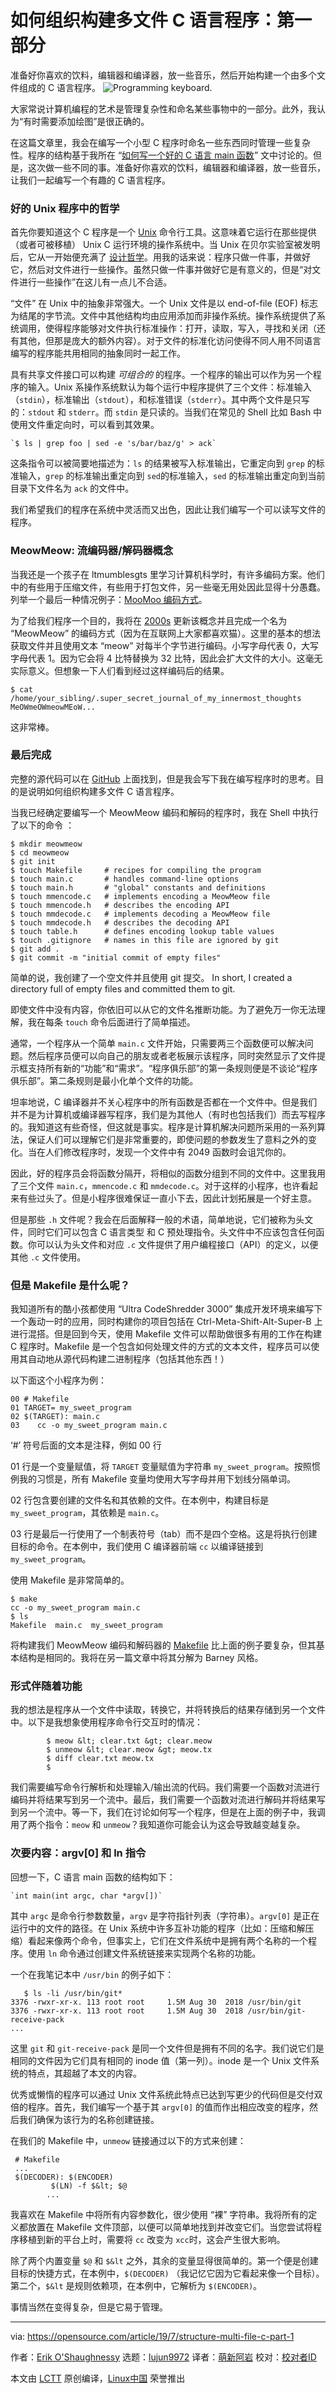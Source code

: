 [#]: collector: (lujun9972)
[#]: translator: (mengxinayan)
[#]: reviewer: ( )
[#]: publisher: ( )
[#]: url: ( )
[#]: subject: (How to structure a multi-file C program: Part 1)
[#]: via: (https://opensource.com/article/19/7/structure-multi-file-c-part-1)
[#]: author: (Erik O'Shaughnessy https://opensource.com/users/jnyjnyhttps://opensource.com/users/jnyjnyhttps://opensource.com/users/jim-salterhttps://opensource.com/users/cldxsolutions)

如何组织构建多文件 C 语言程序：第一部分
======

准备好你喜欢的饮料，编辑器和编译器，放一些音乐，然后开始构建一个由多个文件组成的 C 语言程序。
![Programming keyboard.][1]

大家常说计算机编程的艺术是管理复杂性和命名某些事物中的一部分。此外，我认为“有时需要添加绘图”是很正确的。

在这篇文章里，我会在编写一个小型 C 程序时命名一些东西同时管理一些复杂性。程序的结构基于我所在 “[如何写一个好的 C 语言 main 函数][2]” 文中讨论的。但是，这次做一些不同的事。准备好你喜欢的饮料，编辑器和编译器，放一些音乐，让我们一起编写一个有趣的 C 语言程序。

### 好的 Unix 程序中的哲学

首先你要知道这个 C 程序是一个 [Unix][3] 命令行工具。这意味着它运行在那些提供（或者可被移植） Unix C 运行环境的操作系统中。当 Unix 在贝尔实验室被发明后，它从一开始便充满了 [设计哲学][4]。用我的话来说：程序只做一件事，并做好它，然后对文件进行一些操作。虽然只做一件事并做好它是有意义的，但是“对文件进行一些操作”在这儿有一点儿不合适。

“文件” 在 Unix 中的抽象非常强大。一个 Unix 文件是以 end-of-file (EOF) 标志为结尾的字节流。文件中其他结构均由应用添加而非操作系统。操作系统提供了系统调用，使得程序能够对文件执行标准操作：打开，读取，写入，寻找和关闭（还有其他，但那是庞大的额外内容）。对于文件的标准化访问使得不同人用不同语言编写的程序能共用相同的抽象同时一起工作。

具有共享文件接口可以构建 _可组合的_ 的程序。一个程序的输出可以作为另一个程序的输入。Unix 系操作系统默认为每个运行中程序提供了三个文件：标准输入（`stdin`），标准输出（`stdout`），和标准错误（`stderr`）。其中两个文件是只写的：`stdout` 和 `stderr`。而 `stdin` 是只读的。当我们在常见的 Shell 比如 Bash 中使用文件重定向时，可以看到其效果。

```
`$ ls | grep foo | sed -e 's/bar/baz/g' > ack`
```

这条指令可以被简要地描述为：`ls` 的结果被写入标准输出，它重定向到 `grep` 的标准输入，`grep` 的标准输出重定向到 `sed`的标准输入，`sed` 的标准输出重定向到当前目录下文件名为 `ack` 的文件中。

我们希望我们的程序在系统中灵活而又出色，因此让我们编写一个可以读写文件的程序。

### MeowMeow: 流编码器/解码器概念

当我还是一个孩子在 ltmumblesgts 里学习计算机科学时，有许多编码方案。他们中的有些用于压缩文件，有些用于打包文件，另一些毫无用处因此显得十分愚蠢。列举一个最后一种情况例子：[MooMoo 编码方式][5]。

为了给我们程序一个目的，我将在 [2000s][6] 更新该概念并且完成一个名为 “MeowMeow” 的编码方式（因为在互联网上大家都喜欢猫）。这里的基本的想法获取文件并且使用文本 “meow” 对每半个字节进行编码。小写字母代表 0，大写字母代表 1。因为它会将 4 比特替换为 32 比特，因此会扩大文件的大小。这毫无实际意义。但想象一下人们看到经过这样编码后的结果。

```
$ cat /home/your_sibling/.super_secret_journal_of_my_innermost_thoughts
MeOWmeOWmeowMEoW...
```

这非常棒。

### 最后完成

完整的源代码可以在 [GitHub][7] 上面找到，但是我会写下我在编写程序时的思考。目的是说明如何组织构建多文件 C 语言程序。

当我已经确定要编写一个 MeowMeow 编码和解码的程序时，我在 Shell 中执行了以下的命令 ：

```
$ mkdir meowmeow
$ cd meowmeow
$ git init
$ touch Makefile     # recipes for compiling the program
$ touch main.c       # handles command-line options
$ touch main.h       # "global" constants and definitions
$ touch mmencode.c   # implements encoding a MeowMeow file
$ touch mmencode.h   # describes the encoding API
$ touch mmdecode.c   # implements decoding a MeowMeow file
$ touch mmdecode.h   # describes the decoding API
$ touch table.h      # defines encoding lookup table values
$ touch .gitignore   # names in this file are ignored by git
$ git add .
$ git commit -m "initial commit of empty files"
```

简单的说，我创建了一个空文件并且使用 git 提交。
In short, I created a directory full of empty files and committed them to git.

即使文件中没有内容，你依旧可以从它的文件名推断功能。为了避免万一你无法理解，我在每条 `touch` 命令后面进行了简单描述。

通常，一个程序从一个简单 `main.c` 文件开始，只需要两三个函数便可以解决问题。然后程序员便可以向自己的朋友或者老板展示该程序，同时突然显示了文件提示框支持所有新的“功能”和“需求”。“程序俱乐部”的第一条规则便是不谈论“程序俱乐部”。第二条规则是最小化单个文件的功能。

坦率地说，C 编译器并不关心程序中的所有函数是否都在一个文件中。但是我们并不是为计算机或编译器写程序，我们是为其他人（有时也包括我们）而去写程序的。我知道这有些奇怪，但这就是事实。程序是计算机解决问题所采用的一系列算法，保证人们可以理解它们是非常重要的，即使问题的参数发生了意料之外的变化。当在人们修改程序时，发现一个文件中有 2049 函数时会诅咒你的。

因此，好的程序员会将函数分隔开，将相似的函数分组到不同的文件中。这里我用了三个文件 `main.c`，`mmencode.c` 和 `mmdecode.c`。对于这样的小程序，也许看起来有些过头了。但是小程序很难保证一直小下去，因此计划拓展是一个好主意。

但是那些 `.h` 文件呢？我会在后面解释一般的术语，简单地说，它们被称为头文件，同时它们可以包含 C 语言类型 和 C 预处理指令。头文件中不应该包含任何函数。你可以认为头文件和对应 `.c` 文件提供了用户编程接口（API）的定义，以便其他 `.c` 文件使用。

### 但是 Makefile 是什么呢？

我知道所有的酷小孩都使用 “Ultra CodeShredder 3000” 集成开发环境来编写下一个轰动一时的应用，同时构建你的项目包括在 Ctrl-Meta-Shift-Alt-Super-B 上进行混搭。但是回到今天，使用 Makefile 文件可以帮助做很多有用的工作在构建 C 程序时。Makefile 是一个包含如何处理文件的方式的文本文件，程序员可以使用其自动地从源代码构建二进制程序（包括其他东西！）

以下面这个小程序为例：

```
00 # Makefile
01 TARGET= my_sweet_program
02 $(TARGET): main.c
03    cc -o my_sweet_program main.c
```

‘#’ 符号后面的文本是注释，例如 00 行  

01 行是一个变量赋值，将 `TARGET` 变量赋值为字符串 `my_sweet_program`。按照惯例我的习惯是，所有 Makefile 变量均使用大写字母并用下划线分隔单词。

02 行包含要创建的文件名和其依赖的文件。在本例中，构建目标是 `my_sweet_program`，其依赖是 `main.c`。

03 行是最后一行使用了一个制表符号（tab）而不是四个空格。这是将执行创建目标的命令。在本例中，我们使用 C 编译器前端 `cc` 以编译链接到 `my_sweet_program`。

使用 Makefile 是非常简单的。

```
$ make
cc -o my_sweet_program main.c
$ ls
Makefile  main.c  my_sweet_program
```

将构建我们 MeowMeow 编码和解码器的 [Makefile][8] 比上面的例子要复杂，但其基本结构是相同的。我将在另一篇文章中将其分解为 Barney 风格。

### 形式伴随着功能

我的想法是程序从一个文件中读取，转换它，并将转换后的结果存储到另一个文件中。以下是我想象使用程序命令行交互时的情况：

```
        $ meow &lt; clear.txt &gt; clear.meow
        $ unmeow &lt; clear.meow &gt; meow.tx
        $ diff clear.txt meow.tx
        $
```

我们需要编写命令行解析和处理输入/输出流的代码。我们需要一个函数对流进行编码并将结果写到另一个流中。最后，我们需要一个函数对流进行解码并将结果写到另一个流中。等一下，我们在讨论如何写一个程序，但是在上面的例子中，我调用了两个指令：`meow` 和 `unmeow`？我知道你可能会认为这会导致越变越复杂。

### 次要内容：argv[0] 和 ln 指令

回想一下，C 语言 main 函数的结构如下：

```
`int main(int argc, char *argv[])`
```

其中 `argc` 是命令行参数数量，`argv` 是字符指针列表（字符串）。`argv[0]` 是正在运行中的文件的路径。在 Unix 系统中许多互补功能的程序（比如：压缩和解压缩）看起来像两个命令，但事实上，它们在文件系统中是拥有两个名称的一个程序。使用 `ln` 命令通过创建文件系统链接来实现两个名称的功能。

一个在我笔记本中 `/usr/bin` 的例子如下：

```
   $ ls -li /usr/bin/git*
3376 -rwxr-xr-x. 113 root root     1.5M Aug 30  2018 /usr/bin/git
3376 -rwxr-xr-x. 113 root root     1.5M Aug 30  2018 /usr/bin/git-receive-pack
...
```

这里 `git` 和 `git-receive-pack` 是同一个文件但是拥有不同的名字。我们说它们是相同的文件因为它们具有相同的 inode 值（第一列）。inode 是一个 Unix 文件系统的特点，其超越了本文的内容。

优秀或懒惰的程序可以通过 Unix 文件系统此特点已达到写更少的代码但是交付双倍的程序。首先，我们编写一个基于其 `argv[0]` 的值而作出相应改变的程序，然后我们确保为该行为的名称创建链接。

在我们的 Makefile 中，`unmeow` 链接通过以下的方式来创建：

```
 # Makefile
 ...
 $(DECODER): $(ENCODER)
         $(LN) -f $&lt; $@
        ...
```

我喜欢在 Makefile 中将所有内容参数化，很少使用 “裸” 字符串。我将所有的定义都放置在 Makefile 文件顶部，以便可以简单地找到并改变它们。当您尝试将程序移植到新的平台上时，需要将 `cc` 改变为 `xcc`时，这会产生很大影响。

除了两个内置变量 `$@` 和 `$&lt` 之外，其余的变量显得很简单的。第一个便是创建目标的快捷方式，在本例中，`$(DECODER)` （我记忆它因为它看起来像一个目标）。第二个，`$&lt` 是规则依赖项，在本例中，它解析为 `$(ENCODER)`。

事情当然在变得复杂，但是它易于管理。

--------------------------------------------------------------------------------

via: https://opensource.com/article/19/7/structure-multi-file-c-part-1

作者：[Erik O'Shaughnessy][a]
选题：[lujun9972][b]
译者：[萌新阿岩](https://github.com/mengxinayan)
校对：[校对者ID](https://github.com/校对者ID)

本文由 [LCTT](https://github.com/LCTT/TranslateProject) 原创编译，[Linux中国](https://linux.cn/) 荣誉推出

[a]: https://opensource.com/users/jnyjnyhttps://opensource.com/users/jnyjnyhttps://opensource.com/users/jim-salterhttps://opensource.com/users/cldxsolutions
[b]: https://github.com/lujun9972
[1]: https://opensource.com/sites/default/files/styles/image-full-size/public/lead-images/programming_keyboard_coding.png?itok=E0Vvam7A (Programming keyboard.)
[2]: https://opensource.com/article/19/5/how-write-good-c-main-function
[3]: https://en.wikipedia.org/wiki/Unix
[4]: http://harmful.cat-v.org/cat-v/
[5]: http://www.jabberwocky.com/software/moomooencode.html
[6]: https://giphy.com/gifs/nyan-cat-sIIhZliB2McAo
[7]: https://github.com/JnyJny/meowmeow
[8]: https://github.com/JnyJny/meowmeow/blob/master/Makefile
